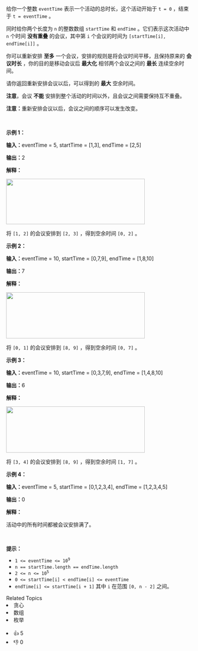 <p>给你一个整数&nbsp;<code>eventTime</code>&nbsp;表示一个活动的总时长，这个活动开始于&nbsp;<code>t = 0</code>&nbsp;，结束于&nbsp;<code>t = eventTime</code>&nbsp;。</p>

<p>同时给你两个长度为 <code>n</code>&nbsp;的整数数组&nbsp;<code>startTime</code> 和&nbsp;<code>endTime</code>&nbsp;。它们表示这次活动中 <code>n</code>&nbsp;个时间&nbsp;<strong>没有重叠</strong>&nbsp;的会议，其中第&nbsp;<code>i</code>&nbsp;个会议的时间为&nbsp;<code>[startTime[i], endTime[i]]</code>&nbsp;。</p>

<p>你可以重新安排 <strong>至多</strong>&nbsp;一个会议，安排的规则是将会议时间平移，且保持原来的 <strong>会议时长</strong>&nbsp;，你的目的是移动会议后 <strong>最大化</strong>&nbsp;相邻两个会议之间的 <strong>最长</strong> 连续空余时间。</p>

<p>请你返回重新安排会议以后，可以得到的 <strong>最大</strong>&nbsp;空余时间。</p>

<p><b>注意</b>，会议 <strong>不能</strong>&nbsp;安排到整个活动的时间以外，且会议之间需要保持互不重叠。</p>

<p><b>注意：</b>重新安排会议以后，会议之间的顺序可以发生改变。</p>

<p>&nbsp;</p>

<p><strong class="example">示例 1：</strong></p>

<div class="example-block"> 
 <p><span class="example-io"><b>输入：</b>eventTime = 5, startTime = [1,3], endTime = [2,5]</span></p> 
</div>

<p><span class="example-io"><b>输出：</b>2</span></p>

<p><strong>解释：</strong></p>

<p><img alt="" src="https://assets.leetcode.com/uploads/2024/12/22/example0_rescheduled.png" style="width: 375px; height: 123px;" /></p>

<p>将&nbsp;<code>[1, 2]</code>&nbsp;的会议安排到&nbsp;<code>[2, 3]</code>&nbsp;，得到空余时间&nbsp;<code>[0, 2]</code>&nbsp;。</p>

<p><strong class="example">示例 2：</strong></p>

<div class="example-block"> 
 <p><span class="example-io"><b>输入：</b>eventTime = 10, startTime = [0,7,9], endTime = [1,8,10]</span></p> 
</div>

<p><span class="example-io"><b>输出：</b>7</span></p>

<p><strong>解释：</strong></p>

<p><img alt="" src="https://assets.leetcode.com/uploads/2024/12/22/rescheduled_example0.png" style="width: 375px; height: 125px;" /></p>

<p>将&nbsp;<code>[0, 1]</code>&nbsp;的会议安排到&nbsp;<code>[8, 9]</code>&nbsp;，得到空余时间&nbsp;<code>[0, 7]</code>&nbsp;。</p>

<p><strong class="example">示例 3：</strong></p>

<div class="example-block"> 
 <p><span class="example-io"><b>输入：</b>eventTime = 10, startTime = [0,3,7,9], endTime = [1,4,8,10]</span></p> 
</div>

<p><b>输出：</b>6</p>

<p><b>解释：</b></p>

<p><strong><img alt="" src="https://assets.leetcode.com/uploads/2025/01/28/image3.png" style="width: 375px; height: 125px;" /></strong></p>

<p>将&nbsp;<code>[3, 4]</code>&nbsp;的会议安排到&nbsp;<code>[8, 9]</code>&nbsp;，得到空余时间&nbsp;<code>[1, 7]</code>&nbsp;。</p>

<p><strong class="example">示例 4：</strong></p>

<div class="example-block"> 
 <p><span class="example-io"><b>输入：</b>eventTime = 5, startTime = [0,1,2,3,4], endTime = [1,2,3,4,5]</span></p> 
</div>

<p><span class="example-io"><b>输出：</b>0</span></p>

<p><b>解释：</b></p>

<p>活动中的所有时间都被会议安排满了。</p>

<p>&nbsp;</p>

<p><strong>提示：</strong></p>

<ul> 
 <li><code>1 &lt;= eventTime &lt;= 10<sup>9</sup></code></li> 
 <li><code>n == startTime.length == endTime.length</code></li> 
 <li><code>2 &lt;= n &lt;= 10<sup>5</sup></code></li> 
 <li><code>0 &lt;= startTime[i] &lt; endTime[i] &lt;= eventTime</code></li> 
 <li><code>endTime[i] &lt;= startTime[i + 1]</code> 其中&nbsp;<code>i</code> 在范围&nbsp;<code>[0, n - 2]</code>&nbsp;之间。</li> 
</ul>

<div><div>Related Topics</div><div><li>贪心</li><li>数组</li><li>枚举</li></div></div><br><div><li>👍 5</li><li>👎 0</li></div>